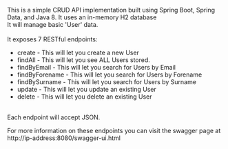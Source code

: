 This is a simple CRUD API implementation built using Spring Boot, Spring Data, and Java 8. It uses an in-memory H2 database
</br>
It will manage basic 'User' data.
</br>
</br>
It exposes 7 RESTful endpoints:
<ul>
    <li>create - This will let you create a new User</li>
    <li>findAll - This will let you see ALL Users stored.</li>
    <li>findByEmail - This will let you search for Users by Email </li>
    <li>findByForename - This will let you search for Users by Forename</li>
    <li>findBySurname - This will let you search for Users by Surname</li>
    <li>update - This will let you update an existing User</li>
    <li>delete - This will let you delete an existing User</li>
</ul>
</br>
Each endpoint will accept JSON. 

For more information on these endpoints you can visit the swagger page at http://ip-address:8080/swagger-ui.html